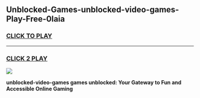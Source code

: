 
## Unblocked-Games-unblocked-video-games-Play-Free-0laia
<h3>
<a href="https://premium76.site?title=unblocked-video-games&ref=22A">CLICK TO PLAY</a></h3>
<hr>

<h3>
<a href="https://premium76.site?title=unblocked-video-games&ref=22A">CLICK 2 PLAY</a>
  
</h3>

<a href="https://premium76.site?title=unblocked-video-games&ref=22A"><img src="https://clearcache.store/games.png"></a>


**unblocked-video-games games unblocked: Your Gateway to Fun and Accessible Online Gaming**
